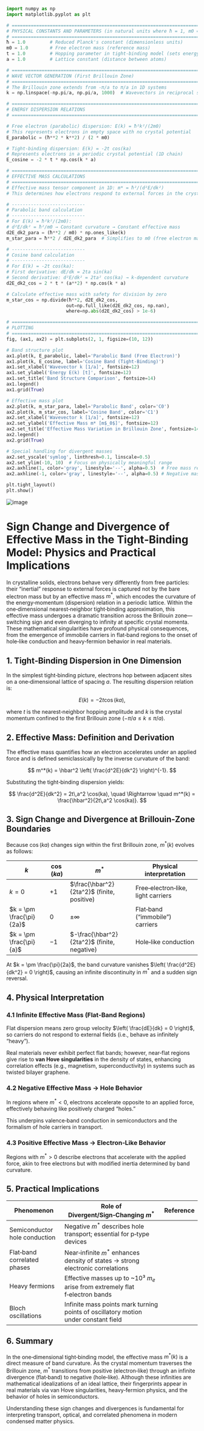 ```python
import numpy as np
import matplotlib.pyplot as plt

# ========================================================================
# PHYSICAL CONSTANTS AND PARAMETERS (in natural units where ħ = 1, m0 = 1)
# ========================================================================
ħ = 1.0         # Reduced Planck's constant (dimensionless units)
m0 = 1.0        # Free electron mass (reference mass)
t = 1.0         # Hopping parameter in tight-binding model (sets energy scale)
a = 1.0         # Lattice constant (distance between atoms)

# ========================================================================
# WAVE VECTOR GENERATION (First Brillouin Zone)
# ========================================================================
# The Brillouin zone extends from -π/a to π/a in 1D systems
k = np.linspace(-np.pi/a, np.pi/a, 1000)  # Wavevectors in reciprocal space

# ========================================================================
# ENERGY DISPERSION RELATIONS
# ========================================================================

# Free electron (parabolic) dispersion: E(k) = ħ²k²/(2m0)
# This represents electrons in empty space with no crystal potential
E_parabolic = (ħ**2 * k**2) / (2 * m0)

# Tight-binding dispersion: E(k) = -2t cos(ka)
# Represents electrons in a periodic crystal potential (1D chain)
E_cosine = -2 * t * np.cos(k * a)

# ========================================================================
# EFFECTIVE MASS CALCULATIONS
# ========================================================================
# Effective mass tensor component in 1D: m* = ħ²/(d²E/dk²)
# This determines how electrons respond to external forces in the crystal

# ---------------------------
# Parabolic band calculation
# ---------------------------
# For E(k) = ħ²k²/(2m0):
# d²E/dk² = ħ²/m0 → Constant curvature → Constant effective mass
d2E_dk2_para = (ħ**2 / m0) * np.ones_like(k)
m_star_para = ħ**2 / d2E_dk2_para  # Simplifies to m0 (free electron mass)

# ---------------------------
# Cosine band calculation
# ---------------------------
# For E(k) = -2t cos(ka):
# First derivative: dE/dk = 2ta sin(ka)
# Second derivative: d²E/dk² = 2ta² cos(ka) → k-dependent curvature
d2E_dk2_cos = 2 * t * (a**2) * np.cos(k * a)

# Calculate effective mass with safety for division by zero
m_star_cos = np.divide(ħ**2, d2E_dk2_cos,
                      out=np.full_like(d2E_dk2_cos, np.nan),
                      where=np.abs(d2E_dk2_cos) > 1e-6)

# ========================================================================
# PLOTTING
# ========================================================================
fig, (ax1, ax2) = plt.subplots(2, 1, figsize=(10, 12))

# Band structure plot
ax1.plot(k, E_parabolic, label='Parabolic Band (Free Electron)')
ax1.plot(k, E_cosine, label='Cosine Band (Tight-Binding)')
ax1.set_xlabel('Wavevector k [1/a]', fontsize=12)
ax1.set_ylabel('Energy E(k) [t]', fontsize=12)
ax1.set_title('Band Structure Comparison', fontsize=14)
ax1.legend()
ax1.grid(True)

# Effective mass plot
ax2.plot(k, m_star_para, label='Parabolic Band', color='C0')
ax2.plot(k, m_star_cos, label='Cosine Band', color='C1')
ax2.set_xlabel('Wavevector k [1/a]', fontsize=12)
ax2.set_ylabel('Effective Mass m* [m$_0$]', fontsize=12)
ax2.set_title('Effective Mass Variation in Brillouin Zone', fontsize=14)
ax2.legend()
ax2.grid(True)

# Special handling for divergent masses
ax2.set_yscale('symlog', linthresh=0.1, linscale=0.5)
ax2.set_ylim(-10, 10)  # Focus on physically meaningful range
ax2.axhline(1, color='gray', linestyle='--', alpha=0.5)  # Free mass reference
ax2.axhline(-1, color='gray', linestyle='--', alpha=0.5) # Negative mass reference

plt.tight_layout()
plt.show()
```

![image](https://github.com/user-attachments/assets/65d8abba-a041-4275-9b3d-a0f485a4c3dc)


# Sign Change and Divergence of Effective Mass in the Tight‑Binding Model: Physics and Practical Implications

In crystalline solids, electrons behave very differently from free particles: their “inertial” response to external forces is captured not by the bare electron mass but by an effective mass $m^*$, which encodes the curvature of the energy‑momentum (dispersion) relation in a periodic lattice. Within the one‑dimensional nearest‑neighbor tight‑binding approximation, this effective mass undergoes a dramatic transition across the Brillouin zone—switching sign and even diverging to infinity at specific crystal momenta. These mathematical singularities have profound physical consequences, from the emergence of immobile carriers in flat‑band regions to the onset of hole‑like conduction and heavy‑fermion behavior in real materials.

## 1. Tight‑Binding Dispersion in One Dimension

In the simplest tight‑binding picture, electrons hop between adjacent sites on a one‑dimensional lattice of spacing $a$. The resulting dispersion relation is:

$$
E(k) = -2t \cos(ka),
$$

where $t$ is the nearest‑neighbor hopping amplitude and $k$ is the crystal momentum confined to the first Brillouin zone ($-\pi/a \leq k \leq \pi/a$).

## 2. Effective Mass: Definition and Derivation

The effective mass quantifies how an electron accelerates under an applied force and is defined semiclassically by the inverse curvature of the band:

$$
m^*(k) = \hbar^2 \left( \frac{d^2E}{dk^2} \right)^{-1}.
$$

Substituting the tight‑binding dispersion yields:

$$
\frac{d^2E}{dk^2} = 2t\,a^2 \cos(ka), \quad \Rightarrow \quad m^*(k) = \frac{\hbar^2}{2t\,a^2 \cos(ka)}.
$$

## 3. Sign Change and Divergence at Brillouin‑Zone Boundaries

Because $\cos(ka)$ changes sign within the first Brillouin zone, $m^*(k)$ evolves as follows:

| $k$               | $\cos(ka)$ | $m^*$                                      | Physical interpretation                          |
|------------------|------------|--------------------------------------------|--------------------------------------------------|
| $k = 0$          | $+1$       | $\frac{\hbar^2}{2ta^2}$ (finite, positive) | Free‑electron‑like, light carriers               |
| $k = \pm \frac{\pi}{2a}$ | $0$         | $\pm\infty$                                | Flat‑band (“immobile”) carriers                  |
| $k = \pm \frac{\pi}{a}$   | $-1$        | $-\frac{\hbar^2}{2ta^2}$ (finite, negative) | Hole‑like conduction                             |

At $k = \pm \frac{\pi}{2a}$, the band curvature vanishes $\left( \frac{d^2E}{dk^2} = 0 \right)$, causing an infinite discontinuity in $m^*$ and a sudden sign reversal.

## 4. Physical Interpretation

### 4.1 Infinite Effective Mass (Flat‑Band Regions)

Flat dispersion means zero group velocity $\left( \frac{dE}{dk} = 0 \right)$, so carriers do not respond to external fields (i.e., behave as infinitely “heavy”).

Real materials never exhibit perfect flat bands; however, near‑flat regions give rise to **van Hove singularities** in the density of states, enhancing correlation effects (e.g., magnetism, superconductivity) in systems such as twisted bilayer graphene.

### 4.2 Negative Effective Mass → Hole Behavior

In regions where $m^* < 0$, electrons accelerate opposite to an applied force, effectively behaving like positively charged “holes.”

This underpins valence‑band conduction in semiconductors and the formalism of hole carriers in transport.

### 4.3 Positive Effective Mass → Electron‑Like Behavior

Regions with $m^* > 0$ describe electrons that accelerate with the applied force, akin to free electrons but with modified inertia determined by band curvature.

## 5. Practical Implications

| Phenomenon                  | Role of Divergent/Sign‑Changing $m^*$                                       | Reference               |
|----------------------------|-------------------------------------------------------------------------------|-------------------------|
| Semiconductor hole conduction | Negative $m^*$ describes hole transport; essential for p‑type devices         |                         |
| Flat‑band correlated phases | Near‑infinite $m^*$ enhances density of states → strong electronic correlations |                         |
| Heavy fermions              | Effective masses up to ~10³ $m_e$ arise from extremely flat f‑electron bands   |                         |
| Bloch oscillations          | Infinite mass points mark turning points of oscillatory motion under constant field |                         |

## 6. Summary

In the one‑dimensional tight‑binding model, the effective mass $m^*(k)$ is a direct measure of band curvature. As the crystal momentum traverses the Brillouin zone, $m^*$ transitions from positive (electron‑like) through an infinite divergence (flat‑band) to negative (hole‑like). Although these infinities are mathematical idealizations of an ideal lattice, their fingerprints appear in real materials via van Hove singularities, heavy‑fermion physics, and the behavior of holes in semiconductors.

Understanding these sign changes and divergences is fundamental for interpreting transport, optical, and correlated phenomena in modern condensed matter physics.

